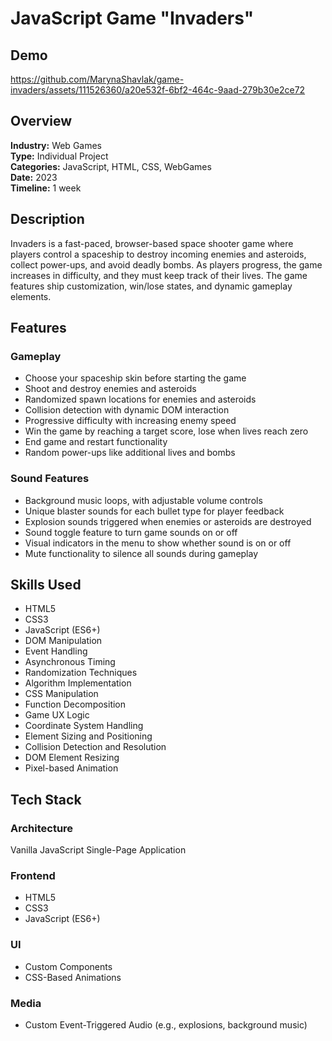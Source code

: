 # JavaScript Game "Invaders"

## Demo
https://github.com/MarynaShavlak/game-invaders/assets/111526360/a20e532f-6bf2-464c-9aad-279b30e2ce72


## Overview

**Industry:** Web Games  
**Type:** Individual Project  
**Categories:** JavaScript, HTML, CSS, WebGames  
**Date:** 2023  
**Timeline:** 1 week  

## Description

Invaders is a fast-paced, browser-based space shooter game where players control a spaceship to destroy incoming enemies and asteroids, collect power-ups, and avoid deadly bombs. As players progress, the game increases in difficulty, and they must keep track of their lives. The game features ship customization, win/lose states, and dynamic gameplay elements.

## Features

### Gameplay

- Choose your spaceship skin before starting the game
- Shoot and destroy enemies and asteroids
- Randomized spawn locations for enemies and asteroids
- Collision detection with dynamic DOM interaction
- Progressive difficulty with increasing enemy speed
- Win the game by reaching a target score, lose when lives reach zero
- End game and restart functionality
- Random power-ups like additional lives and bombs

### Sound Features

- Background music loops, with adjustable volume controls
- Unique blaster sounds for each bullet type for player feedback
- Explosion sounds triggered when enemies or asteroids are destroyed
- Sound toggle feature to turn game sounds on or off
- Visual indicators in the menu to show whether sound is on or off
- Mute functionality to silence all sounds during gameplay

## Skills Used

- HTML5
- CSS3
- JavaScript (ES6+)
- DOM Manipulation
- Event Handling
- Asynchronous Timing
- Randomization Techniques
- Algorithm Implementation
- CSS Manipulation
- Function Decomposition
- Game UX Logic
- Coordinate System Handling
- Element Sizing and Positioning
- Collision Detection and Resolution
- DOM Element Resizing
- Pixel-based Animation

## Tech Stack

### Architecture

Vanilla JavaScript Single-Page Application

### Frontend

- HTML5
- CSS3
- JavaScript (ES6+)

### UI

- Custom Components
- CSS-Based Animations

### Media

- Custom Event-Triggered Audio (e.g., explosions, background music)

